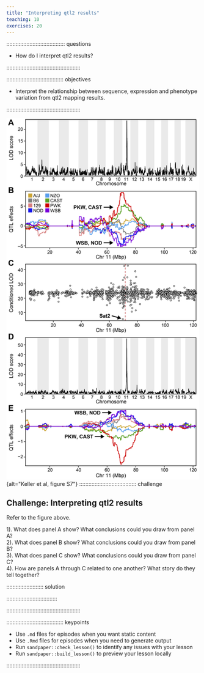 ```yaml
---
title: "Interpreting qtl2 results"
teaching: 10
exercises: 20
---
```


:::::::::::::::::::::::::::::::::::::: questions 

- How do I interpret qtl2 results?

::::::::::::::::::::::::::::::::::::::::::::::::

::::::::::::::::::::::::::::::::::::: objectives

- Interpret the relationship between sequence, expression and phenotype 
variation from qtl2 mapping results.

::::::::::::::::::::::::::::::::::::::::::::::::


![Attie et al, 2018 Supplementary Figure S7](fig/SFig7_Keller_2018_chr11.png){alt="Keller et al, figure S7"}
::::::::::::::::::::::::::::::::::::: challenge 

## Challenge: Interpreting qtl2 results

Refer to the figure above.

1). What does panel A show? What conclusions could you draw from panel A?   
2). What does panel B show? What conclusions could you draw from panel B?   
3). What does panel C show? What conclusions could you draw from panel C?  
4). How are panels A through C related to one another? What story do they tell 
together?

:::::::::::::::::::::::: solution 



:::::::::::::::::::::::::::::::::


::::::::::::::::::::::::::::::::::::::::::::::::



::::::::::::::::::::::::::::::::::::: keypoints 

- Use `.md` files for episodes when you want static content
- Use `.Rmd` files for episodes when you need to generate output
- Run `sandpaper::check_lesson()` to identify any issues with your lesson
- Run `sandpaper::build_lesson()` to preview your lesson locally

::::::::::::::::::::::::::::::::::::::::::::::::
